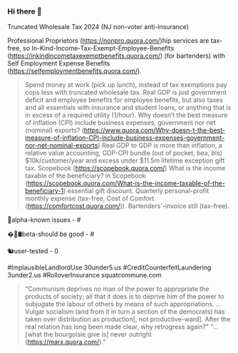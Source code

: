 ### Hi there 👋

Truncated Wholesale Tax 2024 (NJ non-voter anti-insurance)

Professional Proprietors (https://nonpro.quora.com/)hip services are tax-free, so In-Kind-Income-Tax-Exempt-Employee-Benefits (https://inkindincometaxexemptbenefits.quora.com/) (for bartenders) with Self Employment Expense Benefits (https://selfemploymentbenefits.quora.com/).
>Spend money at work (pick up lunch), instead of tax exemptions pay cops less with truncated wholesale tax. Real GDP is just government deficit and employee benefits for employee benefits, but also taxes and all essentials with insurance and student loans, or anything that is in excess of a required utility (1/hour). Why doesn’t the best measure of inflation (CPI) include business expenses, government nor net (nominal) exports? (https://www.quora.com/Why-doesn-t-the-best-measure-of-inflation-CPI-include-business-expenses-government-nor-net-nominal-exports)
>Real GDP to GDP is more than inflation, a relative value accounting, GDP-CPI bundle (out of pocket, bea, bls)
$10k/customer/year and excess under $11.5m lifetime exception gift tax. Scopebook (https://scopebook.quora.com/)
What is the income taxable of the beneficiary? in Scopebook (https://scopebook.quora.com/What-is-the-income-taxable-of-the-beneficiary-1)
essential gift discount. Quarterly personal-profit monthly expense (tax-free, Cost of Comfort (https://comfortcost.quora.com/)). Bartenders'-invoice still (tax-free).

🚨alpha-known issues - #

�💊🛢beta-should be good - #

🐿user-tested - 0

#ImplausibleLandlordUse 30under5.us #CreditCounterfeitLaundering 3under2.us #RolloverInsurance squatcommune.com

>“Communism deprives no man of the power to appropriate the products of society; all that it does is to deprive him of the power to subjugate the labour of others by means of such appropriations. …Vulgar socialism (and from it in turn a section of the democrats) has taken over distribution as production[, not productive-ward]. After the real relation has long been made clear, why retrogress again?” “…[what the bourgoisie give is] never outright (https://marx.quora.com/).”

